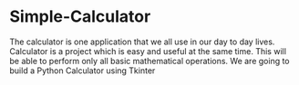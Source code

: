 # Simple-Calculator

The calculator is one application that we all use in our day to day lives. 
Calculator is a project which is easy and useful at the same time. 
This  will be able to perform only all basic mathematical operations.
We are going to build a Python Calculator using Tkinter  
 
 

